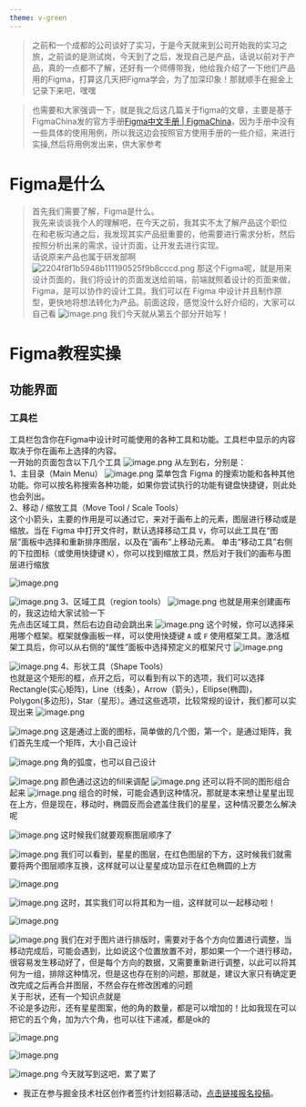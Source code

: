 ```yaml
---
theme: v-green
---
```


> 之前和一个成都的公司谈好了实习，于是今天就来到公司开始我的实习之旅，之前谈的是测试岗，今天到了之后，发现自己是产品，话说以前对于产品，真的一点都不了解，还好有一个师傅带我，他给我介绍了一下他们产品用的Figma，打算这几天把Figma学会，为了加深印象！那就顺手在掘金上记录下来吧，嘿嘿

> 也需要和大家强调一下，就是我之后这几篇关于figma的文章，主要是基于FigmaChina发的官方手册[Figma中文手册 | FigmaChina](https://figmachina.com/guide/)，因为手册中没有一些具体的使用用例，所以我这边会按照官方使用手册的一些介绍，来进行实操,然后将用例发出来，供大家参考
# Figma是什么

> 首先我们需要了解，Figma是什么。\
我先来谈谈我个人的理解吧，在今天之前，我其实不太了解产品这个职位\
在和老板沟通之后，我发现其实产品挺重要的，他需要进行需求分析，然后按照分析出来的需求，设计页面，让开发去进行实现。\
话说原来产品也属于研发部啊
![2204f8f1b5948b111190525f9b8cccd.png](https://p6-juejin.byteimg.com/tos-cn-i-k3u1fbpfcp/02e2b333065b4a64a508f6e0bf65959e~tplv-k3u1fbpfcp-watermark.image?)
那这个Figma呢，就是用来设计页面的，我们将设计的页面发送给前端，前端就照着设计的页面来做，Figma，是可以协作的设计工具。我们可以在 Figma 中设计并且制作原型，更快地将想法转化为产品。前面这段，感觉没什么好介绍的，大家可以自己看
![image.png](https://p1-juejin.byteimg.com/tos-cn-i-k3u1fbpfcp/9515cd515b5c4ff1a8393c802f1e1146~tplv-k3u1fbpfcp-watermark.image?)
我们今天就从第五个部分开始写！
# Figma教程实操
## 功能界面
### 工具栏
工具栏包含你在Figma中设计时可能使用的各种工具和功能。工具栏中显示的内容取决于你在画布上选择的内容。\
一开始的页面包含以下几个工具
![image.png](https://p3-juejin.byteimg.com/tos-cn-i-k3u1fbpfcp/4b6ce6ff5d8e468686954f691c9df5b3~tplv-k3u1fbpfcp-watermark.image?)
从左到右，分别是：\
1、主目录（Main Menu）
![image.png](https://p1-juejin.byteimg.com/tos-cn-i-k3u1fbpfcp/1fa44fa23ae549a2b79936a8f6ea657b~tplv-k3u1fbpfcp-watermark.image?)
菜单包含 Figma 的搜索功能和各种其他功能。你可以按名称搜索各种功能，如果你尝试执行的功能有键盘快捷键，则此处也会列出。\
2、移动 / 缩放工具（Move Tool / Scale Tools）\
这个小箭头，主要的作用是可以通过它，来对于画布上的元素，图层进行移动或是缩放。当在 Figma 中打开文件时，默认选择移动工具 `V`，你可以此工具在“图层”面板中选择和重新排序图层，以及在“画布”上移动元素。 单击“移动工具”右侧的下拉图标（或使用快捷键 `K`），你可以找到缩放工具，然后对于我们的画布与图层进行缩放

![image.png](https://p3-juejin.byteimg.com/tos-cn-i-k3u1fbpfcp/bf37889acd03434b8285adf718823a80~tplv-k3u1fbpfcp-watermark.image?)

![image.png](https://p1-juejin.byteimg.com/tos-cn-i-k3u1fbpfcp/27c575b6a89a4ff1bfe37be31bd3b02f~tplv-k3u1fbpfcp-watermark.image?)
3、区域工具（region tools）
![image.png](https://p6-juejin.byteimg.com/tos-cn-i-k3u1fbpfcp/afe7c4a505fe416a8d2bd83df2ca3950~tplv-k3u1fbpfcp-watermark.image?)
也就是用来创建画布的，我这边给大家试验一下\
先点击区域工具，然后右边自动会跳出来
![image.png](https://p6-juejin.byteimg.com/tos-cn-i-k3u1fbpfcp/15b2f97ab9c545dd87462f8aac392bd6~tplv-k3u1fbpfcp-watermark.image?)
这个时候，你可以选择采用哪个框架。框架就像画板一样，可以使用快捷键 `A` 或 `F` 使用框架工具。激活框架工具后，你可以从右侧的“属性”面板中选择预定义的框架尺寸
![image.png](https://p3-juejin.byteimg.com/tos-cn-i-k3u1fbpfcp/a3228b1a6a604bd497b7570060d60a7b~tplv-k3u1fbpfcp-watermark.image?)

![image.png](https://p3-juejin.byteimg.com/tos-cn-i-k3u1fbpfcp/39b31a575ced418d988512b51aa542b2~tplv-k3u1fbpfcp-watermark.image?)
4、形状工具（Shape Tools）\
也就是这个矩形的框，点开之后，可以看到有以下的选项，我们可以选择Rectangle(实心矩阵)，Line（线条），Arrow（箭头），Ellipse(椭圆)，Polygon(多边形)，Star（星形）。通过这些选项，比较常规的设计，我们都可以实现出来
![image.png](https://p6-juejin.byteimg.com/tos-cn-i-k3u1fbpfcp/3f4615b92d3a446cbbd65e15a419e031~tplv-k3u1fbpfcp-watermark.image?)

![image.png](https://p3-juejin.byteimg.com/tos-cn-i-k3u1fbpfcp/6f15208b2216423cb78e57f0ff6678c8~tplv-k3u1fbpfcp-watermark.image?)
这是通过上面的图标，简单做的几个图，第一个，是通过矩阵，我们首先生成一个矩阵，大小自己设计

![image.png](https://p3-juejin.byteimg.com/tos-cn-i-k3u1fbpfcp/90e7b942032242aabc27d914c3a56fa7~tplv-k3u1fbpfcp-watermark.image?)
角的弧度，也可以自己设计 

![image.png](https://p1-juejin.byteimg.com/tos-cn-i-k3u1fbpfcp/f8a0ef14ddcd4b1bab89254220817a95~tplv-k3u1fbpfcp-watermark.image?)
颜色通过这边的fill来调配
![image.png](https://p9-juejin.byteimg.com/tos-cn-i-k3u1fbpfcp/981037acb4844f37bbeb0132a4045c5c~tplv-k3u1fbpfcp-watermark.image?)
还可以将不同的图形组合起来
![image.png](https://p6-juejin.byteimg.com/tos-cn-i-k3u1fbpfcp/5f1d214d81754f64a98a0d03be775395~tplv-k3u1fbpfcp-watermark.image?)
组合的时候，可能会遇到这种情况，那就是本来想让星星出现在上方，但是现在，移动时，椭圆反而会遮盖住我们的星星，这种情况要怎么解决呢

![image.png](https://p9-juejin.byteimg.com/tos-cn-i-k3u1fbpfcp/46efe9be712d4ad78319767e7154ee7c~tplv-k3u1fbpfcp-watermark.image?)
这时候我们就要观察图层顺序了

![image.png](https://p1-juejin.byteimg.com/tos-cn-i-k3u1fbpfcp/0ed283dbf83c4e3b84e06c93b01068f0~tplv-k3u1fbpfcp-watermark.image?)
我们可以看到，星星的图层，在红色图层的下方，这时候我们就需要将两个图层顺序互换，这样就可以让星星成功显示在红色椭圆的上方

![image.png](https://p9-juejin.byteimg.com/tos-cn-i-k3u1fbpfcp/7adfa93013c14df78a19e70b2227f34b~tplv-k3u1fbpfcp-watermark.image?)

![image.png](https://p3-juejin.byteimg.com/tos-cn-i-k3u1fbpfcp/c12393713df9427a9aa383b6e6750d28~tplv-k3u1fbpfcp-watermark.image?)
这时，其实我们可以将其和为一组，这样就可以一起移动啦！

![image.png](https://p9-juejin.byteimg.com/tos-cn-i-k3u1fbpfcp/695e7dbb21ff42a4b3933600d9c4c51a~tplv-k3u1fbpfcp-watermark.image?)

![image.png](https://p3-juejin.byteimg.com/tos-cn-i-k3u1fbpfcp/4c87ab1f26be41f48d06b0b6adaea1c7~tplv-k3u1fbpfcp-watermark.image?)
我们在对于图片进行排版时，需要对于各个方向位置进行调整，当移动完成后，可能会遇到，比如说这个位置放置不对，那如果一个一个进行移动，很容易发生移动好了，但是每个方向的数据，又需要重新进行调整，以此可以将其何为一组，排除这种情况，但是这也存在别的问题，那就是，建议大家只有确定更改完成之后再合并图层，不然会存在修改困难的问题\
关于形状，还有一个知识点就是\
不论是多边形，还有星星图案，他的角的数量，都是可以增加的！比如我现在可以把它的五个角，加为六个角，也可以往下递减，都是ok的

![image.png](https://p1-juejin.byteimg.com/tos-cn-i-k3u1fbpfcp/56589436f8184f8a8c9aefe18d6b60db~tplv-k3u1fbpfcp-watermark.image?)

![image.png](https://p3-juejin.byteimg.com/tos-cn-i-k3u1fbpfcp/519c9eab98b547008aa6c675da97fb67~tplv-k3u1fbpfcp-watermark.image?)

![image.png](https://p1-juejin.byteimg.com/tos-cn-i-k3u1fbpfcp/a9d5509df2d54d369aff7d180df6a6e1~tplv-k3u1fbpfcp-watermark.image?)
今天就写到这吧，累了累了
-   我正在参与掘金技术社区创作者签约计划招募活动，[点击链接报名投稿](https://juejin.cn/post/7112770927082864653 "https://juejin.cn/post/7112770927082864653")。